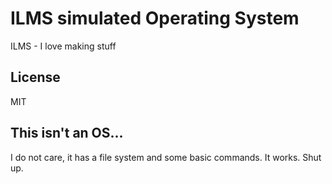 # ILMS simulated Operating System
ILMS - I love making stuff

## License
MIT

## This isn't an OS...
I do not care, it has a file system and some basic commands. It works. Shut up.